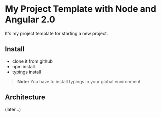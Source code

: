 # My Project Template with Node and Angular 2.0 

It's my project template for starting a new project.

Install
---

- clone it from github
- npm install
- typings install

> **Note:** You have to install typings in your global environment

Architecture
--- 
(later...)